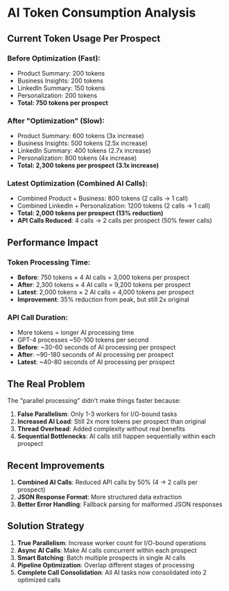 # AI Token Consumption Analysis

## Current Token Usage Per Prospect

### Before Optimization (Fast):
- Product Summary: 200 tokens
- Business Insights: 200 tokens  
- LinkedIn Summary: 150 tokens
- Personalization: 200 tokens
- **Total: 750 tokens per prospect**

### After "Optimization" (Slow):
- Product Summary: 600 tokens (3x increase)
- Business Insights: 500 tokens (2.5x increase)
- LinkedIn Summary: 400 tokens (2.7x increase)  
- Personalization: 800 tokens (4x increase)
- **Total: 2,300 tokens per prospect (3.1x increase)**

### Latest Optimization (Combined AI Calls):
- Combined Product + Business: 800 tokens (2 calls → 1 call)
- Combined LinkedIn + Personalization: 1200 tokens (2 calls → 1 call)
- **Total: 2,000 tokens per prospect (13% reduction)**
- **API Calls Reduced**: 4 calls → 2 calls per prospect (50% fewer calls)

## Performance Impact

### Token Processing Time:
- **Before**: 750 tokens × 4 AI calls = 3,000 tokens per prospect
- **After**: 2,300 tokens × 4 AI calls = 9,200 tokens per prospect
- **Latest**: 2,000 tokens × 2 AI calls = 4,000 tokens per prospect
- **Improvement**: 35% reduction from peak, but still 2x original

### API Call Duration:
- More tokens = longer AI processing time
- GPT-4 processes ~50-100 tokens per second
- **Before**: ~30-60 seconds of AI processing per prospect
- **After**: ~90-180 seconds of AI processing per prospect
- **Latest**: ~40-80 seconds of AI processing per prospect

## The Real Problem

The "parallel processing" didn't make things faster because:

1. **False Parallelism**: Only 1-3 workers for I/O-bound tasks
2. **Increased AI Load**: Still 2x more tokens per prospect than original
3. **Thread Overhead**: Added complexity without real benefits
4. **Sequential Bottlenecks**: AI calls still happen sequentially within each prospect

## Recent Improvements

1. **Combined AI Calls**: Reduced API calls by 50% (4 → 2 calls per prospect)
2. **JSON Response Format**: More structured data extraction
3. **Better Error Handling**: Fallback parsing for malformed JSON responses

## Solution Strategy

1. **True Parallelism**: Increase worker count for I/O-bound operations
2. **Async AI Calls**: Make AI calls concurrent within each prospect
3. **Smart Batching**: Batch multiple prospects in single AI calls
4. **Pipeline Optimization**: Overlap different stages of processing
5. **Complete Call Consolidation**: All AI tasks now consolidated into 2 optimized calls